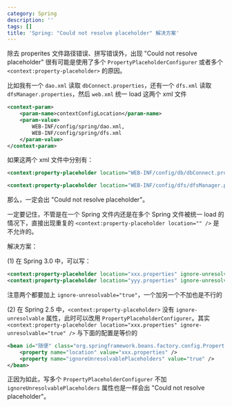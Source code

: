 ```yaml
---
category: Spring
description: ''
tags: []
title: 'Spring: "Could not resolve placeholder" 解决方案'
---
```


除去 properites 文件路径错误、拼写错误外，出现 "Could not resolve placeholder" 很有可能是使用了多个 `PropertyPlaceholderConfigurer` 或者多个 `<context:property-placeholder>` 的原因。 

比如我有一个 `dao.xml` 读取 `dbConnect.properties`，还有一个 `dfs.xml` 读取 `dfsManager.properties`，然后 `web.xml` 统一 load 这两个 xml 文件

```xml
<context-param>  
	<param-name>contextConfigLocation</param-name>  
	<param-value>  
		WEB-INF/config/spring/dao.xml,   
		WEB-INF/config/spring/dfs.xml  
	</param-value>  
</context-param> 
```

如果这两个 xml 文件中分别有：

```xml
<context:property-placeholder location="WEB-INF/config/db/dbConnect.properties" />  
```

```xml
<context:property-placeholder location="WEB-INF/config/dfs/dfsManager.properties" />  
```

那么，一定会出 "Could not resolve placeholder"。

一定要记住，不管是在一个 Spring 文件内还是在多个 Spring 文件被统一 load 的情况下，直接出现重复的 `<context:property-placeholder location="" />` 是不允许的。

解决方案：

(1) 在 Spring 3.0 中，可以写：

```xml
<context:property-placeholder location="xxx.properties" ignore-unresolvable="true" />    
<context:property-placeholder location="yyy.properties" ignore-unresolvable="true" />   
```

注意两个都要加上 `ignore-unresolvable="true"`，一个加另一个不加也是不行的  

(2) 在 Spring 2.5 中，`<context:property-placeholder>` 没有 `ignore-unresolvable` 属性，此时可以改用 `PropertyPlaceholderConfigurer`。其实 `<context:property-placeholder location="xxx.properties" ignore-unresolvable="true" />` 与下面的配置是等价的

```xml
<bean id="随便" class="org.springframework.beans.factory.config.PropertyPlaceholderConfigurer">  
    <property name="location" value="xxx.properties" />  
    <property name="ignoreUnresolvablePlaceholders" value="true" />   
</bean> 
```

正因为如此，写多个 `PropertyPlaceholderConfigurer` 不加 `ignoreUnresolvablePlaceholders` 属性也是一样会出 "Could not resolve placeholder"。